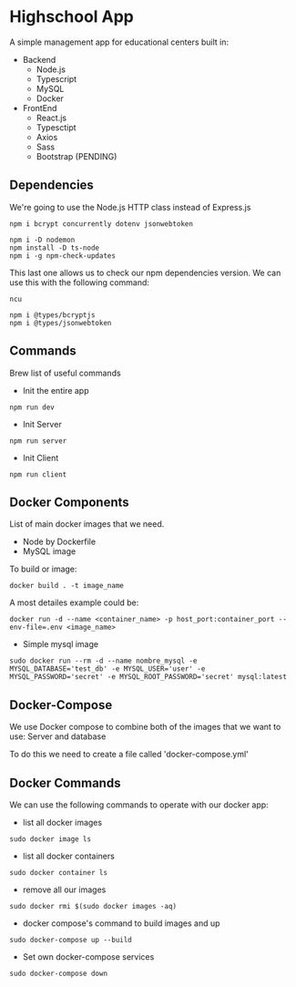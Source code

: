 # Highschool App
A simple management app for educational centers built in:
- Backend
    - Node.js
    - Typescript
    - MySQL
    - Docker
- FrontEnd
    - React.js
    - Typesctipt
    - Axios
    - Sass
    - Bootstrap (PENDING)

## Dependencies
We're going to use the Node.js HTTP class instead of Express.js

```
npm i bcrypt concurrently dotenv jsonwebtoken
```
```
npm i -D nodemon
npm install -D ts-node
npm i -g npm-check-updates
```
This last one allows us to check our npm dependencies version. We can use this with the following command:
```
ncu
```
```
npm i @types/bcryptjs
npm i @types/jsonwebtoken
```
## Commands
Brew list of useful commands

- Init the entire app
```
npm run dev
```
- Init Server
```
npm run server
```
- Init Client
```
npm run client
```
## Docker Components
List of main docker images that we need.
- Node by Dockerfile
- MySQL image

To build or image:
```
docker build . -t image_name
```
A most detailes example could be:
```
docker run -d --name <container_name> -p host_port:container_port --env-file=.env <image_name>
```
- Simple mysql image
```
sudo docker run --rm -d --name nombre_mysql -e MYSQL_DATABASE='test_db' -e MYSQL_USER='user' -e MYSQL_PASSWORD='secret' -e MYSQL_ROOT_PASSWORD='secret' mysql:latest
```
## Docker-Compose
We use Docker compose to combine both of the images that we want to use: Server and database

To do this we need to create a file called 'docker-compose.yml'

## Docker Commands
We can use the following commands to operate with our docker app:

- list all docker images
```
sudo docker image ls
```
- list all docker containers
```
sudo docker container ls
```
- remove all our images
```
sudo docker rmi $(sudo docker images -aq) 
```
- docker compose's command to build images and up
```
sudo docker-compose up --build
```
- Set own docker-compose services
```
sudo docker-compose down
```
